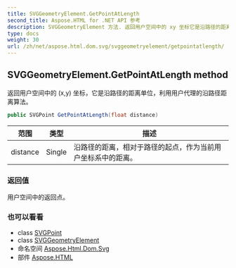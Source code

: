```yaml
---
title: SVGGeometryElement.GetPointAtLength
second_title: Aspose.HTML for .NET API 参考
description: SVGGeometryElement 方法. 返回用户空间中的 xy 坐标它是沿路径的距离单位利用用户代理的沿路径距离算法
type: docs
weight: 30
url: /zh/net/aspose.html.dom.svg/svggeometryelement/getpointatlength/
---
```

## SVGGeometryElement.GetPointAtLength method

返回用户空间中的 (x,y) 坐标，它是沿路径的距离单位，利用用户代理的沿路径距离算法。

```csharp
public SVGPoint GetPointAtLength(float distance)
```

| 范围 | 类型 | 描述 |
| --- | --- | --- |
| distance | Single | 沿路径的距离，相对于路径的起点，作为当前用户坐标系中的距离。 |

### 返回值

用户空间中的返回点。

### 也可以看看

* class [SVGPoint](../../../aspose.html.dom.svg.datatypes/svgpoint/)
* class [SVGGeometryElement](../)
* 命名空间 [Aspose.Html.Dom.Svg](../../svggeometryelement/)
* 部件 [Aspose.HTML](../../../)


